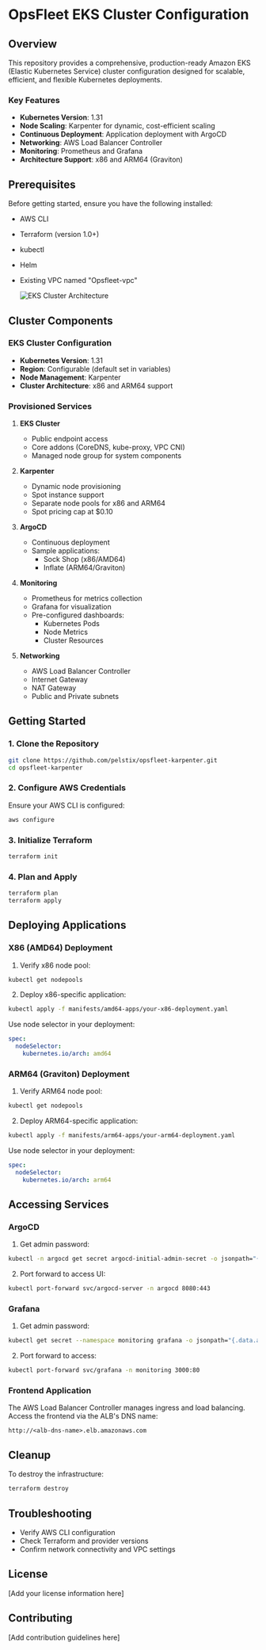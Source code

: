 # OpsFleet EKS Cluster Configuration

## Overview

This repository provides a comprehensive, production-ready Amazon EKS (Elastic Kubernetes Service) cluster configuration designed for scalable, efficient, and flexible Kubernetes deployments.

### Key Features

- **Kubernetes Version**: 1.31
- **Node Scaling**: Karpenter for dynamic, cost-efficient scaling
- **Continuous Deployment**: Application deployment with ArgoCD
- **Networking**: AWS Load Balancer Controller
- **Monitoring**: Prometheus and Grafana
- **Architecture Support**: x86 and ARM64 (Graviton)

## Prerequisites

Before getting started, ensure you have the following installed:

- AWS CLI
- Terraform (version 1.0+)
- kubectl
- Helm
- Existing VPC named "Opsfleet-vpc"

  ![EKS Cluster Architecture](/images/project-structure.png)

## Cluster Components

### EKS Cluster Configuration

- **Kubernetes Version**: 1.31
- **Region**: Configurable (default set in variables)
- **Node Management**: Karpenter
- **Cluster Architecture**: x86 and ARM64 support

### Provisioned Services

1. **EKS Cluster**
   - Public endpoint access
   - Core addons (CoreDNS, kube-proxy, VPC CNI)
   - Managed node group for system components

2. **Karpenter**
   - Dynamic node provisioning
   - Spot instance support
   - Separate node pools for x86 and ARM64
   - Spot pricing cap at $0.10

3. **ArgoCD**
   - Continuous deployment
   - Sample applications:
     * Sock Shop (x86/AMD64)
     * Inflate (ARM64/Graviton)

4. **Monitoring**
   - Prometheus for metrics collection
   - Grafana for visualization
   - Pre-configured dashboards:
     * Kubernetes Pods
     * Node Metrics
     * Cluster Resources

5. **Networking**
   - AWS Load Balancer Controller
   - Internet Gateway
   - NAT Gateway
   - Public and Private subnets

## Getting Started

### 1. Clone the Repository

```bash
git clone https://github.com/pelstix/opsfleet-karpenter.git
cd opsfleet-karpenter
```

### 2. Configure AWS Credentials

Ensure your AWS CLI is configured:

```bash
aws configure
```

### 3. Initialize Terraform

```bash
terraform init
```

### 4. Plan and Apply

```bash
terraform plan
terraform apply
```

## Deploying Applications

### X86 (AMD64) Deployment

1. Verify x86 node pool:
```bash
kubectl get nodepools
```

2. Deploy x86-specific application:
```bash
kubectl apply -f manifests/amd64-apps/your-x86-deployment.yaml
```

Use node selector in your deployment:
```yaml
spec:
  nodeSelector:
    kubernetes.io/arch: amd64
```

### ARM64 (Graviton) Deployment

1. Verify ARM64 node pool:
```bash
kubectl get nodepools
```

2. Deploy ARM64-specific application:
```bash
kubectl apply -f manifests/arm64-apps/your-arm64-deployment.yaml
```

Use node selector in your deployment:
```yaml
spec:
  nodeSelector:
    kubernetes.io/arch: arm64
```

## Accessing Services

### ArgoCD

1. Get admin password:
```bash
kubectl -n argocd get secret argocd-initial-admin-secret -o jsonpath="{.data.password}" | base64 -d
```

2. Port forward to access UI:
```bash
kubectl port-forward svc/argocd-server -n argocd 8080:443
```

### Grafana

1. Get admin password:
```bash
kubectl get secret --namespace monitoring grafana -o jsonpath="{.data.admin-password}" | base64 --decode
```

2. Port forward to access:
```bash
kubectl port-forward svc/grafana -n monitoring 3000:80
```

### Frontend Application

The AWS Load Balancer Controller manages ingress and load balancing. Access the frontend via the ALB's DNS name:

`http://<alb-dns-name>.elb.amazonaws.com`

## Cleanup

To destroy the infrastructure:

```bash
terraform destroy
```

## Troubleshooting

- Verify AWS CLI configuration
- Check Terraform and provider versions
- Confirm network connectivity and VPC settings

## License

[Add your license information here]

## Contributing

[Add contribution guidelines here]
